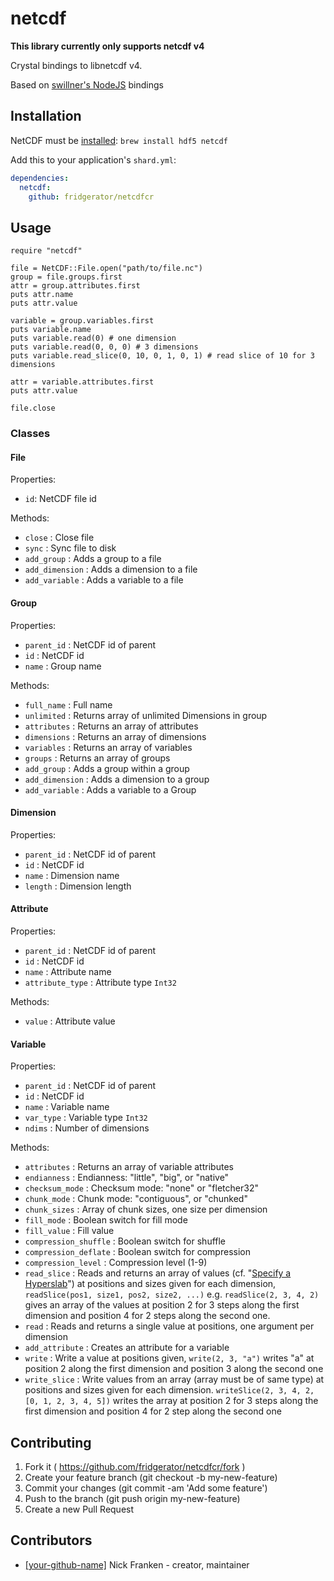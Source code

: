 # netcdf

**This library currently only supports netcdf v4**

Crystal bindings to libnetcdf v4.

Based on [swillner's NodeJS](https://github.com/swillner/netcdf4-js) bindings

## Installation

NetCDF must be [installed](https://www.unidata.ucar.edu/software/netcdf/docs/getting_and_building_netcdf.html): `brew install hdf5 netcdf`

Add this to your application's `shard.yml`:

```yaml
dependencies:
  netcdf:
    github: fridgerator/netcdfcr
```

## Usage

```crystal
require "netcdf"

file = NetCDF::File.open("path/to/file.nc")
group = file.groups.first
attr = group.attributes.first
puts attr.name
puts attr.value

variable = group.variables.first
puts variable.name
puts variable.read(0) # one dimension
puts variable.read(0, 0, 0) # 3 dimensions
puts variable.read_slice(0, 10, 0, 1, 0, 1) # read slice of 10 for 3 dimensions

attr = variable.attributes.first
puts attr.value

file.close
```

### Classes

#### File

Properties:

* `id`: NetCDF file id

Methods:

* `close` : Close file
* `sync` : Sync file to disk
* `add_group` : Adds a group to a file
* `add_dimension` : Adds a dimension to a file
* `add_variable` : Adds a variable to a file

#### Group

Properties:

* `parent_id` : NetCDF id of parent
* `id` : NetCDF id
* `name` : Group name

Methods:

* `full_name` : Full name
* `unlimited` : Returns array of unlimited Dimensions in group
* `attributes` : Returns an array of attributes
* `dimensions` : Returns an array of dimensions
* `variables` : Returns an array of variables
* `groups` : Returns an array of groups
* `add_group` : Adds a group within a group
* `add_dimension` : Adds a dimension to a group
* `add_variable` : Adds a variable to a Group

#### Dimension

Properties:

* `parent_id` : NetCDF id of parent
* `id` : NetCDF id
* `name` : Dimension name
* `length` : Dimension length

#### Attribute

Properties:

* `parent_id` : NetCDF id of parent
* `id` : NetCDF id
* `name` : Attribute name
* `attribute_type` : Attribute type `Int32`

Methods:

* `value` : Attribute value

#### Variable

Properties:

* `parent_id` : NetCDF id of parent
* `id` : NetCDF id
* `name` : Variable name
* `var_type` : Variable type `Int32`
* `ndims` : Number of dimensions

Methods:

* `attributes` : Returns an array of variable attributes
* `endianness` : Endianness: "little", "big", or "native"
* `checksum_mode` : Checksum mode: "none" or "fletcher32"
* `chunk_mode` : Chunk mode: "contiguous", or "chunked"
* `chunk_sizes` : Array of chunk sizes, one size per dimension
* `fill_mode` : Boolean switch for fill mode
* `fill_value` : Fill value
* `compression_shuffle` : Boolean switch for shuffle
* `compression_deflate` : Boolean switch for compression
* `compression_level` : Compression level (1-9)
* `read_slice` : Reads and returns an array of values (cf. "[Specify a Hyperslab](https://www.unidata.ucar.edu/software/netcdf/docs/programming_notes.html#specify_hyperslab)") at positions and sizes given for each dimension, `readSlice(pos1, size1, pos2, size2, ...)` e.g. `readSlice(2, 3, 4, 2)` gives an array of the values at position 2 for 3 steps along the first dimension and position 4 for 2 steps along the second one.
* `read` : Reads and returns a single value at positions, one argument per dimension
* `add_attribute` : Creates an attribute for a variable
* `write` : Write a value at positions given, `write(2, 3, "a")` writes "a" at position 2 along the first dimension and position 3 along the second one
* `write_slice` : Write values from an array (array must be of same type) at positions and sizes given for each dimension. `writeSlice(2, 3, 4, 2, [0, 1, 2, 3, 4, 5])` writes the array at position 2 for 3 steps along the first dimension and position 4 for 2 step along the second one

## Contributing

1. Fork it ( https://github.com/fridgerator/netcdfcr/fork )
2. Create your feature branch (git checkout -b my-new-feature)
3. Commit your changes (git commit -am 'Add some feature')
4. Push to the branch (git push origin my-new-feature)
5. Create a new Pull Request

## Contributors

- [[your-github-name]](https://github.com/fridgerator) Nick Franken - creator, maintainer
